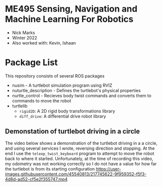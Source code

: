 # ME495 Sensing, Navigation and Machine Learning For Robotics
* Nick Marks
* Winter 2022
* Also worked with: Kevin, Ishaan

# Package List
This repository consists of several ROS packages
- nusim - A turtlebot simulation program using RVIZ
- nuturtle_description - Defines the turtlebot's physical properties
- nurtle_control - Recieves body twist commands and converts them to commands to move the robot
- turtlelib
  - `rigid2D`: A 2D rigid body transformations library
  - `diff_drive`: A differential drive robot library
  
## Demonstation of turtlebot driving in a circle
The video below shows a demonstration of the turtlebot driving in a a circle, and
using several services I wrote, reversing direction and stopping. At the end I use 
the `teleop_twist_keyboard` program to attempt to move the robot back to where it
started. Unfortunately, at the time of recording this video, my odometry was not 
working correctly so I do not have a value for how far the turtlebot is from its starting
configuration
https://user-images.githubusercontent.com/45540813/217745622-9f959352-f5f3-4d8d-ad52-cf5e2f355747.mp4

